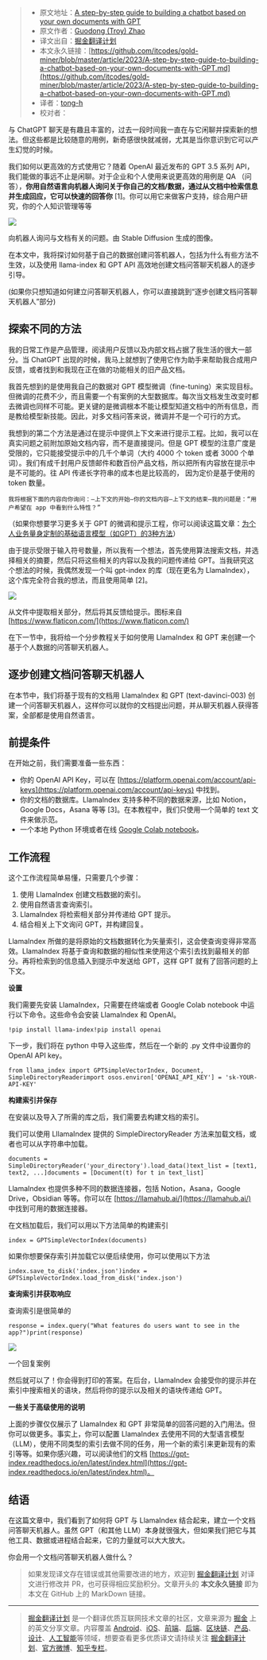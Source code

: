 > * 原文地址：[A step-by-step guide to building a chatbot based on your own documents with GPT](https://bootcamp.uxdesign.cc/a-step-by-step-guide-to-building-a-chatbot-based-on-your-own-documents-with-gpt-2d550534eea5)
> * 原文作者：[Guodong (Troy) Zhao](https://medium.com/@guodong_zhao)
> * 译文出自：[掘金翻译计划](https://github.com/xitu/gold-miner)
> * 本文永久链接：[https://github.com/itcodes/gold-miner/blob/master/article/2023/A-step-by-step-guide-to-building-a-chatbot-based-on-your-own-documents-with-GPT.md](https://github.com/itcodes/gold-miner/blob/master/article/2023/A-step-by-step-guide-to-building-a-chatbot-based-on-your-own-documents-with-GPT.md)
> * 译者：[tong-h](https://github.com/Tong-H)
> * 校对者：

与 ChatGPT 聊天是有趣且丰富的，过去一段时间我一直在与它闲聊并探索新的想法。但这些都是比较随意的用例，新奇感很快就减弱，尤其是当你意识到它可以产生幻觉的时候。

我们如何以更高效的方式使用它？随着 OpenAI 最近发布的 GPT 3.5 系列 API，我们能做的事远不止是闲聊。对于企业和个人使用来说更高效的用例是 QA （问答），**你用自然语言向机器人询问关于你自己的文档/数据，通过从文档中检索信息并生成回应，它可以快速的回答你** \[1\]。你可以用它来做客户支持，综合用户研究，你的个人知识管理等等

![](https://miro.medium.com/v2/resize:fit:1400/1*gUE4sFAEIhoR07IMUhzLaA.jpeg)

向机器人询问与文档有关的问题。由 Stable Diffusion 生成的图像。

在本文中，我将探讨如何基于自己的数据创建问答机器人，包括为什么有些方法不生效，以及使用 llama-index 和 GPT API 高效地创建文档问答聊天机器人的逐步引导。

(如果你只想知道如何建立问答聊天机器人，你可以直接跳到“逐步创建文档问答聊天机器人”部分)

## 探索不同的方法

我的日常工作是产品管理，阅读用户反馈以及内部文档占据了我生活的很大一部分。当 ChatGPT 出现的时候，我马上就想到了使用它作为助手来帮助我合成用户反馈，或者找到和我现在正在做的功能相关的旧产品文档。

我首先想到的是使用我自己的数据对 GPT 模型微调（fine-tuning）来实现目标。但微调的花费不少，而且需要一个有案例的大型数据库。每次当文档发生改变时都去微调也同样不可能。更关键的是微调根本不能让模型知道文档中的所有信息，而是教给模型新技能。因此，对多文档问答来说，微调并不是一个可行的方式。

我想到的第二个方法是通过在提示中提供上下文来进行提示工程。比如，我可以在真实问题之前附加原始文档内容，而不是直接提问。但是 GPT 模型的注意广度是受限的，它只能接受提示中的几千个单词（大约 4000 个 token 或者 3000 个单词）。我们有成千封用户反馈邮件和数百份产品文档，所以把所有内容放在提示中是不可能的。往 API 传递长字符串的成本也是比较高的， 因为定价是基于使用的 token 数量。

```
我将根据下面的内容向你询问：—上下文的开始—你的文档内容—上下文的结束—我的问题是：“用户希望在 app 中看到什么特性？”
```

（如果你想要学习更多关于 GPT 的微调和提示工程，你可以阅读这篇文章：[为个人业务量身定制的基础语言模型（如GPT）的3种方法](https://medium.com/design-bootcamp/3-ways-to-tailor-foundation-language-models-like-gpt-for-your-business-e68530a763bd)）

由于提示受限于输入符号数量，所以我有一个想法，首先使用算法搜索文档，并选择相关的摘要，然后只将这些相关的内容以及我的问题传递给 GPT。当我研究这个想法的时候，我偶然发现一个叫 gpt-index 的库（现在更名为 LlamaIndex），这个库完全符合我的想法，而且使用简单 \[2\]。

![](https://miro.medium.com/v2/resize:fit:1400/1*Zi85PvOv8tpaB4SvpTRlHw.png)

从文件中提取相关部分，然后将其反馈给提示。图标来自[https://www.flaticon.com/](https://www.flaticon.com/)

在下一节中，我将给一个分步教程关于如何使用 LlamaIndex 和 GPT 来创建一个基于个人数据的问答聊天机器人。

## 逐步创建文档问答聊天机器人

在本节中，我们将基于现有的文档用 LlamaIndex 和 GPT (text-davinci-003) 创建一个问答聊天机器人，这样你可以就你的文档提出问题，并从聊天机器人获得答案，全部都是使用自然语言。

## 前提条件

在开始之前，我们需要准备一些东西：

- 你的 OpenAI API Key，可以在 [https://platform.openai.com/account/api-keys](https://platform.openai.com/account/api-keys) 中找到。
- 你的文档的数据库。LlamaIndex 支持多种不同的数据来源，比如 Notion，Google Docs，Asana 等等 \[3\]。在本教程中，我们只使用一个简单的 text 文件来做示范。
-  一个本地 Python 环境或者在线 [Google Colab notebook](https://colab.research.google.com/)。

## 工作流程

这个工作流程简单易懂，只需要几个步骤：

1. 使用 LlamaIndex 创建文档数据的索引。
2. 使用自然语言查询索引。
3. LlamaIndex 将检索相关部分并传递给 GPT 提示。
4. 结合相关上下文询问 GPT，并构建回复。

LlamaIndex 所做的是将原始的文档数据转化为矢量索引，这会使查询变得非常高效。LlamaIndex 将基于查询和数据的相似性来使用这个索引去找到最相关的部分。再将检索到的信息插入到提示中发送给 GPT，这样 GPT 就有了回答问题的上下文。

**设置**

我们需要先安装 LlamaIndex，只需要在终端或者 Google Colab notebook 中运行以下命令。这些命令会安装 LlamaIndex 和 OpenAI。

```
!pip install llama-index!pip install openai
```

下一步，我们将在 python 中导入这些库，然后在一个新的 .py 文件中设置你的 OpenAI API key。

```
from llama_index import GPTSimpleVectorIndex, Document, SimpleDirectoryReaderimport osos.environ['OPENAI_API_KEY'] = 'sk-YOUR-API-KEY'
```

**构建索引并保存**

在安装以及导入了所需的库之后，我们需要去构建文档的索引。

我们可以使用 LllamaIndex 提供的 SimpleDirectoryReader 方法来加载文档，或者也可以从字符串中加载。

```
documents = SimpleDirectoryReader('your_directory').load_data()text_list = [text1, text2, ...]documents = [Document(t) for t in text_list]
```

LlamaIndex 也提供多种不同的数据连接器，包括 Notion，Asana，Google Drive，Obsidian 等等。你可以在 [https://llamahub.ai/](https://llamahub.ai/) 中找到可用的数据连接器。

在文档加载后，我们可以用以下方法简单的构建索引

```
index = GPTSimpleVectorIndex(documents)
```

如果你想要保存索引并加载它以便后续使用，你可以使用以下方法

```
index.save_to_disk('index.json')index = GPTSimpleVectorIndex.load_from_disk('index.json')
```

**查询索引并获取响应**

查询索引是很简单的

```
response = index.query("What features do users want to see in the app?")print(response)
```

![](https://miro.medium.com/v2/resize:fit:1400/1*g0YR2LwF1oa1mfP4U0ZBcQ.png)

一个回复案例

然后就可以了！你会得到打印的答案。在后台，LlamaIndex 会接受你的提示并在索引中搜索相关的语块，然后将你的提示以及相关的语块传递给 GPT。

**一些关于高级使用的说明**

上面的步骤仅仅展示了 LlamaIndex 和 GPT 非常简单的回答问题的入门用法。但你可以做更多。事实上，你可以配置 LlamaIndex 去使用不同的大型语言模型（LLM），使用不同类型的索引去做不同的任务，用一个新的索引来更新现有的索引等等。如果你感兴趣，可以阅读他们的文档 [https://gpt-index.readthedocs.io/en/latest/index.html](https://gpt-index.readthedocs.io/en/latest/index.html)。

## 结语

在这篇文章中，我们看到了如何将 GPT 与 LlamaIndex 结合起来，建立一个文档问答聊天机器人。虽然 GPT（和其他 LLM）本身就很强大，但如果我们把它与其他工具、数据或进程结合起来，它的力量就可以大大放大。

你会用一个文档问答聊天机器人做什么？

> 如果发现译文存在错误或其他需要改进的地方，欢迎到 [掘金翻译计划](https://github.com/xitu/gold-miner) 对译文进行修改并 PR，也可获得相应奖励积分。文章开头的 **本文永久链接** 即为本文在 GitHub 上的 MarkDown 链接。

---

> [掘金翻译计划](https://github.com/xitu/gold-miner) 是一个翻译优质互联网技术文章的社区，文章来源为 [掘金](https://juejin.im) 上的英文分享文章。内容覆盖 [Android](https://github.com/xitu/gold-miner#android)、[iOS](https://github.com/xitu/gold-miner#ios)、[前端](https://github.com/xitu/gold-miner#前端)、[后端](https://github.com/xitu/gold-miner#后端)、[区块链](https://github.com/xitu/gold-miner#区块链)、[产品](https://github.com/xitu/gold-miner#产品)、[设计](https://github.com/xitu/gold-miner#设计)、[人工智能](https://github.com/xitu/gold-miner#人工智能)等领域，想要查看更多优质译文请持续关注 [掘金翻译计划](https://github.com/xitu/gold-miner)、[官方微博](http://weibo.com/juejinfanyi)、[知乎专栏](https://zhuanlan.zhihu.com/juejinfanyi)。

